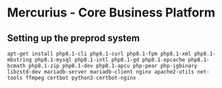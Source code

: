 # Mercurius - Core Business Platform

## Setting up the preprod system

    apt-get install php8.1-cli php8.1-curl php8.1-fpm php8.1-xml php8.1-mbstring php8.1-mysql php8.1-intl php8.1-gd php8.1-opcache php8.1-bcmath php8.1-zip php8.1-dev php8.1-apcu php-pear php-igbinary libzstd-dev mariadb-server mariadb-client nginx apache2-utils net-tools ffmpeg certbot python3-certbot-nginx
